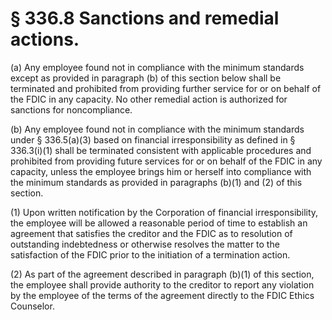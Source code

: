 # § 336.8   Sanctions and remedial actions.

(a) Any employee found not in compliance with the minimum standards except as provided in paragraph (b) of this section below shall be terminated and prohibited from providing further service for or on behalf of the FDIC in any capacity. No other remedial action is authorized for sanctions for noncompliance.


(b) Any employee found not in compliance with the minimum standards under § 336.5(a)(3) based on financial irresponsibility as defined in § 336.3(i)(1) shall be terminated consistent with applicable procedures and prohibited from providing future services for or on behalf of the FDIC in any capacity, unless the employee brings him or herself into compliance with the minimum standards as provided in paragraphs (b)(1) and (2) of this section.


(1) Upon written notification by the Corporation of financial irresponsibility, the employee will be allowed a reasonable period of time to establish an agreement that satisfies the creditor and the FDIC as to resolution of outstanding indebtedness or otherwise resolves the matter to the satisfaction of the FDIC prior to the initiation of a termination action.


(2) As part of the agreement described in paragraph (b)(1) of this section, the employee shall provide authority to the creditor to report any violation by the employee of the terms of the agreement directly to the FDIC Ethics Counselor.




